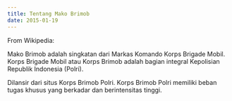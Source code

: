 ```yaml
---
title: Tentang Mako Brimob
date: 2015-01-19
---
```


From Wikipedia:

Mako Brimob adalah singkatan dari Markas Komando Korps Brigade Mobil. Korps Brigade Mobil atau Korps Brimob adalah bagian integral Kepolisian Republik Indonesia (Polri).

Dilansir dari situs Korps Brimob Polri. Korps Brimob Polri memiliki beban tugas khusus yang berkadar dan berintensitas tinggi.

